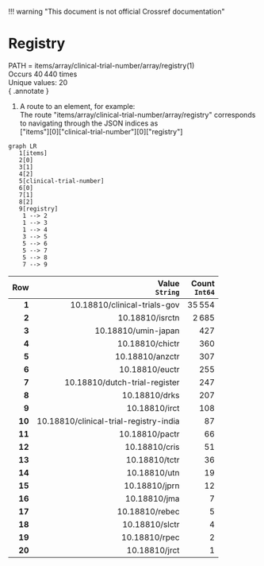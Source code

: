 !!! warning "This document is not official Crossref documentation"
# Registry
PATH = items/array/clinical-trial-number/array/registry(1)  
Occurs 40 440 times  
Unique values: 20  
{ .annotate }

1. A route to an element, for example:  
   The route "items/array/clinical-trial-number/array/registry" corresponds to navigating through the JSON indices as  
   ["items"][0]["clinical-trial-number"][0]["registry"]  

```mermaid
graph LR
   1[items]
   2[0]
   3[1]
   4[2]
   5[clinical-trial-number]
   6[0]
   7[1]
   8[2]
   9[registry]
    1 --> 2
    1 --> 3
    1 --> 4
    3 --> 5
    5 --> 6
    5 --> 7
    5 --> 8
    7 --> 9
```

| **Row** | **Value**<br>`String`                  | **Count**<br>`Int64` |
|--------:|---------------------------------------:|---------------------:|
| **1**   | 10.18810/clinical-trials-gov           | 35 554               |
| **2**   | 10.18810/isrctn                        | 2 685                |
| **3**   | 10.18810/umin-japan                    | 427                  |
| **4**   | 10.18810/chictr                        | 360                  |
| **5**   | 10.18810/anzctr                        | 307                  |
| **6**   | 10.18810/euctr                         | 255                  |
| **7**   | 10.18810/dutch-trial-register          | 247                  |
| **8**   | 10.18810/drks                          | 207                  |
| **9**   | 10.18810/irct                          | 108                  |
| **10**  | 10.18810/clinical-trial-registry-india | 87                   |
| **11**  | 10.18810/pactr                         | 66                   |
| **12**  | 10.18810/cris                          | 51                   |
| **13**  | 10.18810/tctr                          | 36                   |
| **14**  | 10.18810/utn                           | 19                   |
| **15**  | 10.18810/jprn                          | 12                   |
| **16**  | 10.18810/jma                           | 7                    |
| **17**  | 10.18810/rebec                         | 5                    |
| **18**  | 10.18810/slctr                         | 4                    |
| **19**  | 10.18810/rpec                          | 2                    |
| **20**  | 10.18810/jrct                          | 1                    |

